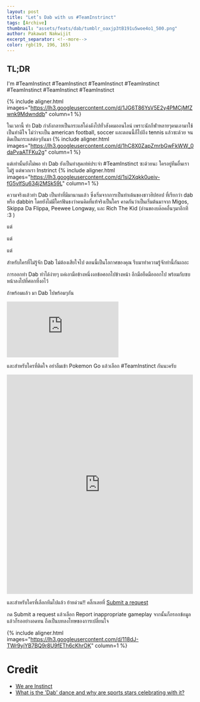 ```yaml
---
layout: post
title: "Let’s Dab with us #TeamInstrinct"
tags: [Archive]
thumbnail: "assets/feats/dab/tumblr_oaxjp3tB191u5woe4o1_500.png"
author: Pakawat Nakwijit
excerpt_separator: <!--more-->
color: rgb(19, 196, 165)
---
```


## TL;DR
I'm 
<span class="tag-en">#TeamInstinct</span> <span class="tag-en">#TeamInstinct</span> <span class="tag-en">#TeamInstinct</span> <span class="tag-en">#TeamInstinct</span> <span class="tag-en">#TeamInstinct</span> <span class="tag-en">#TeamInstinct</span> <span class="tag-en">#TeamInstinct</span>

<!--more-->

{% include aligner.html images="https://lh3.googleusercontent.com/d/1JG6T86YsV5E2y4PMCjMfZwnk9Mdwnddb" column=1 %}

ในเวลานี้ ท่า Dab กำลังกลายเป็นกระแสโด่งดังไปทั่วสังคมออนไลน์ เพราะนักกีฬาหลายๆคนเอามาใช้เป็นท่าดีใจ ไม่ว่าจะเป็น american football, soccer และตอนนี้ก็ไปถึง tennis แล้วซะด้วย จนติดเป็นกระแสต่อๆกันมา
{% include aligner.html images="https://lh3.googleusercontent.com/d/1hC8X0ZapZmrbGwFkWW_0daPvaATFKu2g" column=1 %}

แต่เท่านั้นยังไม่พอ ท่า Dab ยังเป็นท่าสุดเท่ห์ประจำ #TeamInstinct ซะด้วยนะ ใครอยู่ทีมอื่นเราไม่รู้ แต่พวกเรา Instrinct
{% include aligner.html images="https://lh3.googleusercontent.com/d/1si2Xqkk0ueiv-fG5vlfSu634j2MSk59L" column=1 %}

ความจริงแล้วท่า Dab เป็นท่าที่มีมานานแล้ว ซึ่งเริ่มจากการเป็นท่าเต้นของชาวฮิปฮอป ที่เรียกว่า dab หรือ dabbin โดยยังไม่มีใครฟันธงว่าคนคิดที่แท้จริงเป็นใคร คาดกันว่าเป็นเริ่มต้นมาจาก Migos, Skippa Da Flippa, Peewee Longway, และ Rich The Kid (อ่านของบล๊อคอื่นๆมาอีกที :3 )

แต่

แต่

แต่

สำหรับใครที่ไม่รู้จัก Dab ไม่ต้องเสียใจไป ตอนนี้เป็นโอกาศของคุณ รีบมาทำความรู้จักท่านี้กันเถอะ

การออกท่า Dab ทำได้ง่ายๆ แค่เอามือข้างหนึ่งงอข้อศอกไปข้างหน้า อีกมือยืดมือออกไป พร้อมกับซบหน้าลงไปที่ศอกที่งอไว้

ถ้าพร้อมแล้ว มา Dab ไปพร้อมๆกัน

<div class="video-container">
    <iframe class="video" src="https://www.youtube.com/embed/AXQvMDfDg1U" frameborder="0" scrolling="no" webkitAllowFullScreen mozallowfullscreen allowFullScreen></iframe>
</div>

และสำหรับใครที่ติดใจ อย่าลืมเข้า Pokemon Go แล้วเลือก #TeamInstinct กันนะครับ

<iframe src="https://www.facebook.com/plugins/post.php?href=https%3A%2F%2Fwww.facebook.com%2FLuxSmash%2Fphotos%2Fa.506358299420185%2F1101081166614559%2F&width=500&show_text=true&appId=1537060266520385&height=589" width="500" height="589" style="border:none;overflow:hidden" scrolling="no" frameborder="0" allowfullscreen="true" allow="autoplay; clipboard-write; encrypted-media; picture-in-picture; web-share"></iframe>

และสำหรับใครที่เลือกทีมไปแล้ว ย้ายด่วน!! คลิ๊กเลยที่
[Submit a request](https://support.pokemongo.nianticlabs.com/hc/en-us)

กด Submit a request แล้วเลือก Report inappropriate gameplay จากนั้นก็กรอกข้อมูล แล้วก็รออย่างอดทน ถือเป็นบทลงโทษของการเปลี่ยนใจ

{% include aligner.html images="https://lh3.googleusercontent.com/d/118dJ-TWr9yiYB7BQ9r8U9fETh6cKhrOK" column=1 %}

# Credit

* [We are Instinct](http://chishionrnr.tumblr.com/post/148214468315/truly-inspiring)
* [What is the 'Dab' dance and why are sports stars celebrating with it?](http://www.telegraph.co.uk/football/2016/03/01/what-is-the-dab-dance-and-why-are-sports-stars-celebrating-with/)
